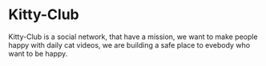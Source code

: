 # Kitty-Club

 Kitty-Club is a social network, that have a mission,
 we want to make people happy with daily cat videos,
 we are building a safe place to evebody who want to be happy.
